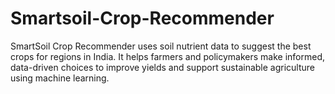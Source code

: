 # Smartsoil-Crop-Recommender
SmartSoil Crop Recommender uses soil nutrient data to suggest the best crops for regions in India. It helps farmers and policymakers make informed, data-driven choices to improve yields and support sustainable agriculture using machine learning.
